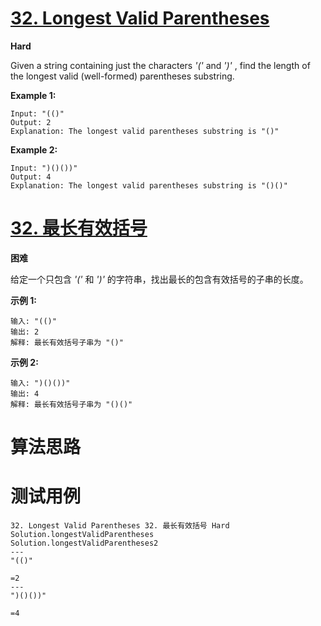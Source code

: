 # [32. Longest Valid Parentheses][enTitle]

**Hard**

Given a string containing just the characters  *'('*  and  *')'* , find the length of the longest valid (well-formed) parentheses substring.

**Example 1:** 

```
Input: "(()"
Output: 2
Explanation: The longest valid parentheses substring is "()"

```

**Example 2:** 

```
Input: ")()())"
Output: 4
Explanation: The longest valid parentheses substring is "()()"

```
# [32. 最长有效括号][cnTitle]

**困难**

给定一个只包含  *'('*  和  *')'*  的字符串，找出最长的包含有效括号的子串的长度。

**示例 1:** 

```
输入: "(()"
输出: 2
解释: 最长有效括号子串为 "()"

```

**示例 2:** 

```
输入: ")()())"
输出: 4
解释: 最长有效括号子串为 "()()"

```


# 算法思路

# 测试用例
```
32. Longest Valid Parentheses 32. 最长有效括号 Hard
Solution.longestValidParentheses
Solution.longestValidParentheses2
---
"(()"

=2
---
")()())"

=4
```

[enTitle]: https://leetcode.com/problems/longest-valid-parentheses/
[cnTitle]: https://leetcode-cn.com/problems/longest-valid-parentheses/
